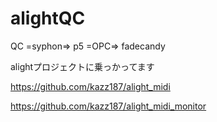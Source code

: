 # alightQC

QC =syphon=> p5 =OPC=> fadecandy 

alightプロジェクトに乗っかってます

https://github.com/kazz187/alight_midi

https://github.com/kazz187/alight_midi_monitor
